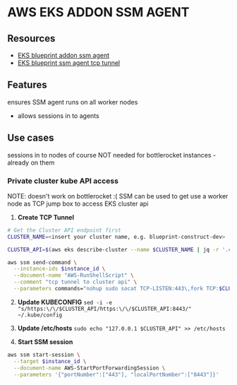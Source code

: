 # AWS EKS ADDON SSM AGENT

## Resources
- [EKS blueprint addon ssm agent](https://aws-quickstart.github.io/cdk-eks-blueprints/addons/ssm-agent/)
- [EKS blueprint ssm agent tcp tunnel](https://aws-quickstart.github.io/cdk-eks-blueprints/addons/ssm-agent/#use-case-private-clusters)

## Features
ensures SSM agent runs on all worker nodes
- allows sessions in to agents

## Use cases
sessions in to nodes of course
NOT needed for bottlerocket instances - already on them

### Private cluster kube API access
NOTE: doesn't work on bottlerocket :(
SSM can be used to get use a worker node as TCP jump box to access EKS cluster api

1. **Create TCP Tunnel**
```bash
# Get the Cluster API endpoint first
CLUSTER_NAME=<insert your cluster name, e.g. blueprint-construct-dev>

CLUSTER_API=$(aws eks describe-cluster --name $CLUSTER_NAME | jq -r '.cluster.endpoint' | awk -F/ '{print $3}')

aws ssm send-command \
  --instance-ids $instance_id \
  --document-name "AWS-RunShellScript" \
  --comment "tcp tunnel to cluster api" \
  --parameters commands="nohup sudo socat TCP-LISTEN:443\,fork TCP:$CLUSTER_API:443 &"
```

2. **Update KUBECONFIG**
`sed -i -e "s/https:\/\/$CLUSTER_API/https:\/\/$CLUSTER_API:8443/" ~/.kube/config`

3. **Update /etc/hosts**
`sudo echo "127.0.0.1 $CLUSTER_API" >> /etc/hosts`

4. **Start SSM session**
```bash
aws ssm start-session \
  --target $instance_id \
  --document-name AWS-StartPortForwardingSession \
  --parameters '{"portNumber":["443"], "localPortNumber":["8443"]}'
```
